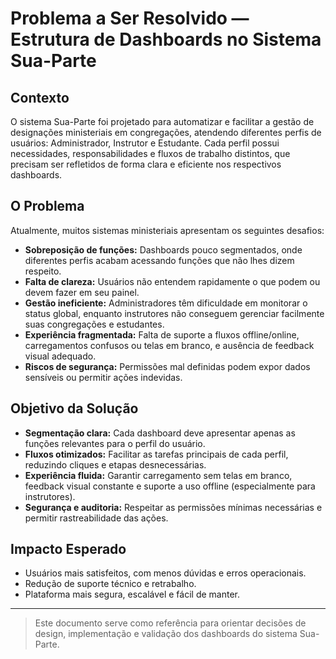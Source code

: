 # Problema a Ser Resolvido — Estrutura de Dashboards no Sistema Sua-Parte

## Contexto
O sistema Sua-Parte foi projetado para automatizar e facilitar a gestão de designações ministeriais em congregações, atendendo diferentes perfis de usuários: Administrador, Instrutor e Estudante. Cada perfil possui necessidades, responsabilidades e fluxos de trabalho distintos, que precisam ser refletidos de forma clara e eficiente nos respectivos dashboards.

## O Problema
Atualmente, muitos sistemas ministeriais apresentam os seguintes desafios:
- **Sobreposição de funções:** Dashboards pouco segmentados, onde diferentes perfis acabam acessando funções que não lhes dizem respeito.
- **Falta de clareza:** Usuários não entendem rapidamente o que podem ou devem fazer em seu painel.
- **Gestão ineficiente:** Administradores têm dificuldade em monitorar o status global, enquanto instrutores não conseguem gerenciar facilmente suas congregações e estudantes.
- **Experiência fragmentada:** Falta de suporte a fluxos offline/online, carregamentos confusos ou telas em branco, e ausência de feedback visual adequado.
- **Riscos de segurança:** Permissões mal definidas podem expor dados sensíveis ou permitir ações indevidas.

## Objetivo da Solução
- **Segmentação clara:** Cada dashboard deve apresentar apenas as funções relevantes para o perfil do usuário.
- **Fluxos otimizados:** Facilitar as tarefas principais de cada perfil, reduzindo cliques e etapas desnecessárias.
- **Experiência fluida:** Garantir carregamento sem telas em branco, feedback visual constante e suporte a uso offline (especialmente para instrutores).
- **Segurança e auditoria:** Respeitar as permissões mínimas necessárias e permitir rastreabilidade das ações.

## Impacto Esperado
- Usuários mais satisfeitos, com menos dúvidas e erros operacionais.
- Redução de suporte técnico e retrabalho.
- Plataforma mais segura, escalável e fácil de manter.

---

> Este documento serve como referência para orientar decisões de design, implementação e validação dos dashboards do sistema Sua-Parte.
